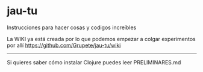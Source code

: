 # jau-tu
Instrucciones para hacer cosas y codigos increíbles

La WIKI ya está creada por lo que podemos empezar a colgar experimentos por allí
https://github.com/Grupete/jau-tu/wiki

--------

Si quieres saber cómo instalar Clojure puedes leer PRELIMINARES.md
